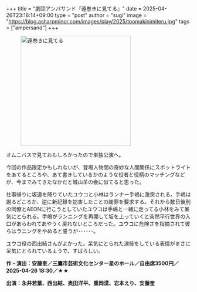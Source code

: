 +++
title = "劇団アンパサンド『遠巻きに見てる』"
date = 2025-04-26T23:16:14+09:00
type = "post"
author = "sugi"
image = "https://blog.asharpminor.com/images/play/2025/toomakinimiteru.jpg"
tags = ["ampersand"]
+++
<figure class="alignleft"><img src="/images/play/2025/toomakinimiteru.jpg" alt="遠巻きに見てる" style="width: 300px !important;"></figure>    

オムニバスで見ておもしろかったので単独公演へ。

今回の作品限定かもしれないが、登場人物間の奇妙な人間関係にスポットライトをあてるところや、あて書きしているかのような役者と役柄のマッチングなどが、今までみてきたなかだと城山羊の会に似てると思った。

仕事帰りに坂道を降りていたユウコと小林はランナー手嶋に激突される。手嶋は謝るどころか、逆に新記録を妨害したことの謝罪を要求する。それから数日後別の同僚とAEONに行こうとしていたユウコは手嶋と一緒に走ってる小林をみて呆気にとられる。手嶋がランニングを再開して坂を上っていくと突然平行世界の入口があらわれてあやうく戻れないところだった。ユウコに危険さを指摘されて彼らはラニングをやめると誓うが･･････。

ユウコ役の西出結さんがよかった。呆気にとられた演技をしている表情がまさに呆気にとられているようで、すばらしい。

**作・演出：安藤奎／三鷹市芸術文化センター星のホール／自由席3500円／2025-04-26 18:30／★★**

**出演：永井若葉、西出結、奥田洋平、重岡漠、岩本えり、安藤奎**